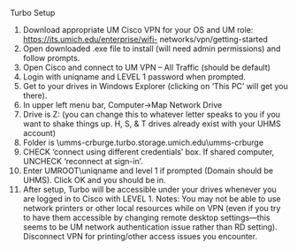Turbo Setup

1. Download appropriate UM Cisco VPN for your OS and UM role: https://its.umich.edu/enterprise/wifi-
networks/vpn/getting-started
2. Open downloaded .exe file to install (will need admin permissions) and follow prompts.
3. Open Cisco and connect to UM VPN – All Traffic (should be default)
4. Login with uniqname and LEVEL 1 password when prompted.
5. Get to your drives in Windows Explorer (clicking on ‘This PC’ will get you there).
6. In upper left menu bar, Computer-&gt;Map Network Drive
7. Drive is Z: (you can change this to whatever letter speaks to you if you want to shake things up. H, S, &amp; T
drives already exist with your UHMS account)
8. Folder is \\umms-crburge.turbo.storage.umich.edu\umms-crburge
9. CHECK ‘connect using different credentials’ box. If shared computer, UNCHECK ‘reconnect at sign-in’.
10. Enter UMROOT\uniqname and level 1 if prompted (Domain should be UHMS). Click OK and you should be
in.
11. After setup, Turbo will be accessible under your drives whenever you are logged in to Cisco with LEVEL 1.
Notes: You may not be able to use network printers or other local resources while on VPN (even if you try to
have them accessible by changing remote desktop settings—this seems to be UM network authentication issue
rather than RD setting). Disconnect VPN for printing/other access issues you encounter.
